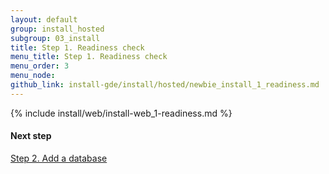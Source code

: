 ```yaml
---
layout: default
group: install_hosted
subgroup: 03_install
title: Step 1. Readiness check
menu_title: Step 1. Readiness check
menu_order: 3
menu_node: 
github_link: install-gde/install/hosted/newbie_install_1_readiness.md
---
```


{% include install/web/install-web_1-readiness.md %}

#### Next step
<a href="{{ site.gdeurl }}install-gde/install/hosted/newbie_install_2_db.html">Step 2. Add a database</a>

